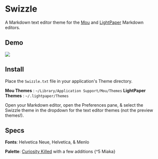 Swizzle
=======
A Markdown text editor theme for the [Mou](http://mouapp.com/) and [LightPaper](http://clockworkengine.com/lightpaper-mac/) Markdown editors.

## Demo
<img src="https://raw.github.com/chrissimpkins/swizzle/master/img/swizzle_demo.png" />

## Install
Place the `Swizzle.txt` file in your application's Theme directory.

**Mou Themes** : `~/Library/Application Support/Mou/Themes`
**LightPaper Themes** : `~/.lightpaper/Themes`

Open your Markdown editor, open the Preferences pane, & select the Swizzle theme in the dropdown for the text editor themes (not the preview themes!).

## Specs
**Fonts**: Helvetica Neue, Helvetica, & Menlo

**Palette**: [Curiosity Killed](http://www.colourlovers.com/palette/444487/Curiosity_Killed) with a few additions {^5 Miaka}
